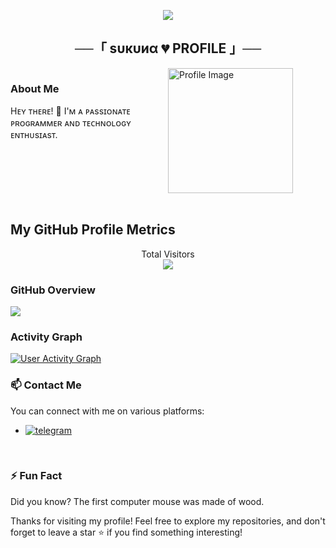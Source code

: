 <p align="center">
  <img src="https://readme-typing-svg.herokuapp.com?color=DC143C&center=true&lines=Welcome+to+My+GitHub+Profile;Exploring+the+world+of+code;Sharing+my+projects+and+learnings;Enjoy+your+stay!&width=600&height=180">
</p>

<h2 align="center">
    ──「 ѕυкυиα 💔 PROFILE 」──
</h2>

<div style="display: flex;">
  <div style="flex: 1;">
    <h3>About Me</h3>
    <p>
      Hᴇʏ ᴛʜᴇʀᴇ! 👋 I'ᴍ ᴀ ᴘᴀssɪᴏɴᴀᴛᴇ ᴘʀᴏɢʀᴀᴍᴍᴇʀ ᴀɴᴅ ᴛᴇᴄʜɴᴏʟᴏɢʏ ᴇɴᴛʜᴜsɪᴀsᴛ.
    </p>
  </div>
  <div style="flex: 1;">
    <img src="https://te.legra.ph/file/c3005d2ae64819522b556.jpg" width="200" alt="Profile Image">
  </div>
</div>

<br>

## My GitHub Profile Metrics

<p align="center"> 
  Total Visitors<br>
  <img src="https://profile-counter.glitch.me/hasnainkk-07/count.svg" />
</p>

### GitHub Overview

<a href="https://github.com/hasnainkk-07/github-readme-stats">
  <img src="https://denvercoder1-github-readme-stats.vercel.app/api/?username=hasnainkk-07 &show_icons=True&include_all_commits=True&count_private=True&theme=react&hide_border=True&bg_color=1F222E&title_color=F85D7F&icon_color=F8D866" />
</a>

### Activity Graph

<a href="https://github.com/hasnainkk-07/github-readme-activity-graph">
  <img alt="User Activity Graph" src="https://github-readme-activity-graph.vercel.app/graph/?username=hasnainkk-07 &bg_color=282828&color=ebdbb2&line=83a598&point=ffffff&hide_border=true" />
</a>



### 📫 Contact Me

You can connect with me on various platforms:

- [![telegram](https://img.shields.io/badge/ʜᴀsɴᴀɪɴ-Telegram-green?style=for-the-badge&logo=telegram)](https://t.me/hasnainkk)

<br>

### ⚡ Fun Fact

Did you know? The first computer mouse was made of wood.

Thanks for visiting my profile! Feel free to explore my repositories, and don't forget to leave a star ⭐️ if you find something interesting!
